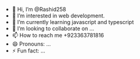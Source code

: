 - 👋 Hi, I’m @Rashid258
- 👀 I’m interested in web development.
- 🌱 I’m currently learning javascript and typescript
- 💞️ I’m looking to collaborate on ...
- 📫 How to reach me +923363781816
- 😄 Pronouns: ...
- ⚡ Fun fact: ...

<!---
Rashid258/Rashid258 is a ✨ special ✨ repository because its `README.md` (this file) appears on your GitHub profile.
You can click the Preview link to take a look at your changes.
--->
